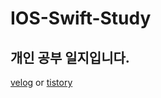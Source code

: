 # IOS-Swift-Study

## 개인 공부 일지입니다.

[velog](https://velog.io/@everytime79/series/IOS) or [tistory](https://soosdev.tistory.com/category/Study/IOS%20Swift%20%7C%20%ED%8C%A8%EC%8A%A4%ED%8A%B8%EC%BB%B4%ED%8D%BC%EC%8A%A4)
